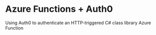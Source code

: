 # Azure Functions + Auth0
Using Auth0 to authenticate an HTTP-triggered C# class library Azure Function
